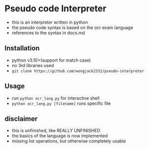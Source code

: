 # Pseudo code Interpreter
- this is an interpreter written in python
- the pseudo code syntax is based on the ocr exam language
- references to the syntax in docs.md

## Installation
- python v3.10+(support for match case)
- no 3rd libraries used
- `git clone https://github.com/wongjack2332/pseudo-interpreter`

## Usage
- run `python ocr_lang.py` for interactive shell
- `python ocr_lang.py [filename]` runs specific file

## disclaimer
- this is unfinished, like REALLY UNFINISHED
- the basics of the language is now implemented
- missing list operations, but otherwise completely usable

